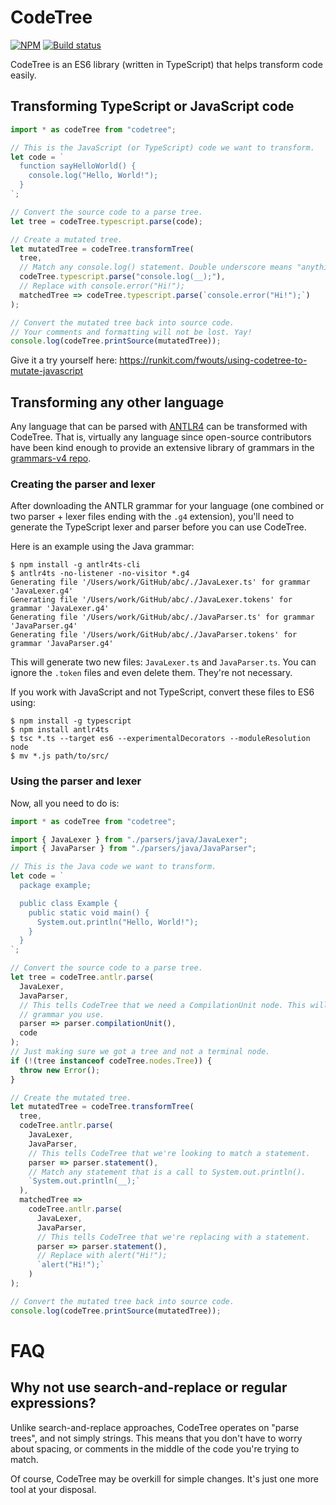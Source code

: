 # CodeTree

[![NPM](https://img.shields.io/npm/v/codetree.svg)](https://www.npmjs.com/package/codetree) [![Build status](https://img.shields.io/circleci/project/github/fwouts/codetree.svg)](https://circleci.com/gh/fwouts/codetree)

CodeTree is an ES6 library (written in TypeScript) that helps transform code easily.

## Transforming TypeScript or JavaScript code

```javascript
import * as codeTree from "codetree";

// This is the JavaScript (or TypeScript) code we want to transform.
let code = `
  function sayHelloWorld() {
    console.log("Hello, World!");
  }
`;

// Convert the source code to a parse tree.
let tree = codeTree.typescript.parse(code);

// Create a mutated tree.
let mutatedTree = codeTree.transformTree(
  tree,
  // Match any console.log() statement. Double underscore means "anything".
  codeTree.typescript.parse("console.log(__);"),
  // Replace with console.error("Hi!");
  matchedTree => codeTree.typescript.parse(`console.error("Hi!");`)
);

// Convert the mutated tree back into source code.
// Your comments and formatting will not be lost. Yay!
console.log(codeTree.printSource(mutatedTree));

```

Give it a try yourself here: https://runkit.com/fwouts/using-codetree-to-mutate-javascript

## Transforming any other language

Any language that can be parsed with [ANTLR4](https://github.com/antlr/antlr4) can be transformed with CodeTree. That is, virtually any language since open-source contributors have been kind enough to provide an extensive library of grammars in the [grammars-v4 repo](https://github.com/antlr/grammars-v4).

### Creating the parser and lexer

After downloading the ANTLR grammar for your language (one combined or two parser + lexer files ending with the `.g4` extension), you'll need to generate the TypeScript lexer and parser before you can use CodeTree.

Here is an example using the Java grammar:
```shell
$ npm install -g antlr4ts-cli
$ antlr4ts -no-listener -no-visitor *.g4
Generating file '/Users/work/GitHub/abc/./JavaLexer.ts' for grammar 'JavaLexer.g4'
Generating file '/Users/work/GitHub/abc/./JavaLexer.tokens' for grammar 'JavaLexer.g4'
Generating file '/Users/work/GitHub/abc/./JavaParser.ts' for grammar 'JavaParser.g4'
Generating file '/Users/work/GitHub/abc/./JavaParser.tokens' for grammar 'JavaParser.g4'
```

This will generate two new files: `JavaLexer.ts` and `JavaParser.ts`. You can ignore the `.token` files and even delete them. They're not necessary.

If you work with JavaScript and not TypeScript, convert these files to ES6 using:
```shell
$ npm install -g typescript
$ npm install antlr4ts
$ tsc *.ts --target es6 --experimentalDecorators --moduleResolution node
$ mv *.js path/to/src/
```

### Using the parser and lexer

Now, all you need to do is:
```javascript
import * as codeTree from "codetree";

import { JavaLexer } from "./parsers/java/JavaLexer";
import { JavaParser } from "./parsers/java/JavaParser";

// This is the Java code we want to transform.
let code = `
  package example;

  public class Example {
    public static void main() {
      System.out.println("Hello, World!");
    }
  }
`;

// Convert the source code to a parse tree.
let tree = codeTree.antlr.parse(
  JavaLexer,
  JavaParser,
  // This tells CodeTree that we need a CompilationUnit node. This will depend on the
  // grammar you use.
  parser => parser.compilationUnit(),
  code
);
// Just making sure we got a tree and not a terminal node.
if (!(tree instanceof codeTree.nodes.Tree)) {
  throw new Error();
}

// Create the mutated tree.
let mutatedTree = codeTree.transformTree(
  tree,
  codeTree.antlr.parse(
    JavaLexer,
    JavaParser,
    // This tells CodeTree that we're looking to match a statement.
    parser => parser.statement(),
    // Match any statement that is a call to System.out.println().
    `System.out.println(__);`
  ),
  matchedTree =>
    codeTree.antlr.parse(
      JavaLexer,
      JavaParser,
      // This tells CodeTree that we're replacing with a statement.
      parser => parser.statement(),
      // Replace with alert("Hi!");
      `alert("Hi!");`
    )
);

// Convert the mutated tree back into source code.
console.log(codeTree.printSource(mutatedTree));
```

# FAQ

## Why not use search-and-replace or regular expressions?

Unlike search-and-replace approaches, CodeTree operates on "parse trees", and not simply strings. This means that you don't have to worry about spacing, or comments in the middle of the code you're trying to match.

Of course, CodeTree may be overkill for simple changes. It's just one more tool at your disposal.
